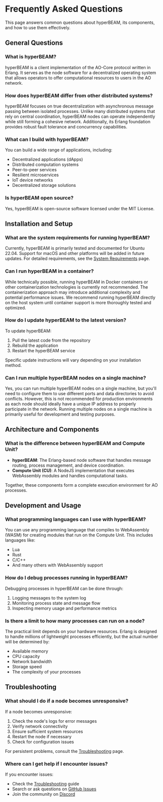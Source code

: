 # Frequently Asked Questions

This page answers common questions about hyperBEAM, its components, and how to use them effectively.

## General Questions

### What is hyperBEAM?

hyperBEAM is a client implementation of the AO-Core protocol written in Erlang. It serves as the node software for a decentralized operating system that allows operators to offer computational resources to users in the AO network.

### How does hyperBEAM differ from other distributed systems?

hyperBEAM focuses on true decentralization with asynchronous message passing between isolated processes. Unlike many distributed systems that rely on central coordination, hyperBEAM nodes can operate independently while still forming a cohesive network. Additionally, its Erlang foundation provides robust fault tolerance and concurrency capabilities.

### What can I build with hyperBEAM?

You can build a wide range of applications, including:

- Decentralized applications (dApps)
- Distributed computation systems
- Peer-to-peer services
- Resilient microservices
- IoT device networks
- Decentralized storage solutions

### Is hyperBEAM open source?

Yes, hyperBEAM is open-source software licensed under the MIT License.

## Installation and Setup

### What are the system requirements for running hyperBEAM?

Currently, hyperBEAM is primarily tested and documented for Ubuntu 22.04. Support for macOS and other platforms will be added in future updates. For detailed requirements, see the [System Requirements](../getting-started/requirements.md) page.

### Can I run hyperBEAM in a container?

While technically possible, running hyperBEAM in Docker containers or other containerization technologies is currently not recommended. The containerization approach may introduce additional complexity and potential performance issues. We recommend running hyperBEAM directly on the host system until container support is more thoroughly tested and optimized.

### How do I update hyperBEAM to the latest version?

To update hyperBEAM:

1. Pull the latest code from the repository
2. Rebuild the application
3. Restart the hyperBEAM service

Specific update instructions will vary depending on your installation method.

### Can I run multiple hyperBEAM nodes on a single machine?

Yes, you can run multiple hyperBEAM nodes on a single machine, but you'll need to configure them to use different ports and data directories to avoid conflicts. However, this is not recommended for production environments as each node should ideally have a unique IP address to properly participate in the network. Running multiple nodes on a single machine is primarily useful for development and testing purposes.

## Architecture and Components

### What is the difference between hyperBEAM and Compute Unit?

- **hyperBEAM**: The Erlang-based node software that handles message routing, process management, and device coordination.
- **Compute Unit (CU)**: A NodeJS implementation that executes WebAssembly modules and handles computational tasks.

Together, these components form a complete execution environment for AO processes.

## Development and Usage

### What programming languages can I use with hyperBEAM?

You can use any programming language that compiles to WebAssembly (WASM) for creating modules that run on the Compute Unit. This includes languages like:

- Lua
- Rust
- C/C++
- And many others with WebAssembly support

### How do I debug processes running in hyperBEAM?

Debugging processes in hyperBEAM can be done through:

1. Logging messages to the system log
2. Monitoring process state and message flow
3. Inspecting memory usage and performance metrics

### Is there a limit to how many processes can run on a node?

The practical limit depends on your hardware resources. Erlang is designed to handle millions of lightweight processes efficiently, but the actual number will be determined by:

- Available memory
- CPU capacity
- Network bandwidth
- Storage speed
- The complexity of your processes


## Troubleshooting

### What should I do if a node becomes unresponsive?

If a node becomes unresponsive:

1. Check the node's logs for error messages
2. Verify network connectivity
3. Ensure sufficient system resources
4. Restart the node if necessary
5. Check for configuration issues

For persistent problems, consult the [Troubleshooting](troubleshooting.md) page.

### Where can I get help if I encounter issues?

If you encounter issues:

- Check the [Troubleshooting](troubleshooting.md) guide
- Search or ask questions on [GitHub Issues](https://github.com/permaweb/hyperBEAM/issues)
- Join the community on [Discord](https://discord.gg/V3yjzrBxPM)